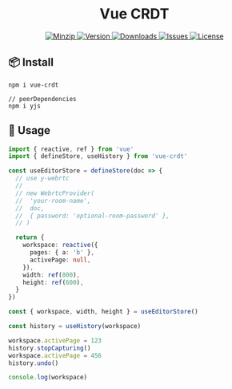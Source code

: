 <h1 align="center">Vue CRDT</h1>

<p align="center">
  <a href="https://unpkg.com/vue-crdt">
    <img src="https://img.shields.io/bundlephobia/minzip/vue-crdt" alt="Minzip">
  </a>
  <a href="https://www.npmjs.com/package/vue-crdt">
    <img src="https://img.shields.io/npm/v/vue-crdt.svg" alt="Version">
  </a>
  <a href="https://www.npmjs.com/package/vue-crdt">
    <img src="https://img.shields.io/npm/dm/vue-crdt" alt="Downloads">
  </a>
  <a href="https://github.com/qq15725/vue-crdt/issues">
    <img src="https://img.shields.io/github/issues/qq15725/vue-crdt" alt="Issues">
  </a>
  <a href="https://github.com/qq15725/vue-crdt/blob/main/LICENSE">
    <img src="https://img.shields.io/npm/l/vue-crdt.svg" alt="License">
  </a>
</p>

## 📦 Install

```shell
npm i vue-crdt

// peerDependencies
npm i yjs
```


## 🦄 Usage

```ts
import { reactive, ref } from 'vue'
import { defineStore, useHistory } from 'vue-crdt'

const useEditorStore = defineStore(doc => {
  // use y-webrtc
  //
  // new WebrtcProvider(
  //  'your-room-name',
  //  doc,
  //  { password: 'optional-room-password' },
  // )

  return {
    workspace: reactive({
      pages: { a: 'b' },
      activePage: null,
    }),
    width: ref(800),
    height: ref(600),
  }
})

const { workspace, width, height } = useEditorStore()

const history = useHistory(workspace)

workspace.activePage = 123
history.stopCapturing()
workspace.activePage = 456
history.undo()

console.log(workspace)
```
